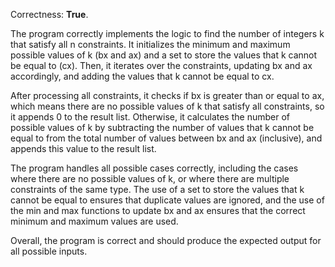 Correctness: **True**.

The program correctly implements the logic to find the number of integers k that satisfy all n constraints. It initializes the minimum and maximum possible values of k (bx and ax) and a set to store the values that k cannot be equal to (cx). Then, it iterates over the constraints, updating bx and ax accordingly, and adding the values that k cannot be equal to cx.

After processing all constraints, it checks if bx is greater than or equal to ax, which means there are no possible values of k that satisfy all constraints, so it appends 0 to the result list. Otherwise, it calculates the number of possible values of k by subtracting the number of values that k cannot be equal to from the total number of values between bx and ax (inclusive), and appends this value to the result list.

The program handles all possible cases correctly, including the cases where there are no possible values of k, or where there are multiple constraints of the same type. The use of a set to store the values that k cannot be equal to ensures that duplicate values are ignored, and the use of the min and max functions to update bx and ax ensures that the correct minimum and maximum values are used.

Overall, the program is correct and should produce the expected output for all possible inputs.